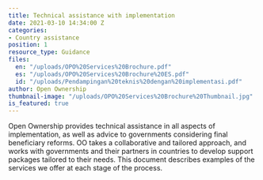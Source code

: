 ```yaml
---
title: Technical assistance with implementation
date: 2021-03-10 14:34:00 Z
categories:
- Country assistance
position: 1
resource_type: Guidance
files:
  en: "/uploads/OPO%20Services%20Brochure.pdf"
  es: "/uploads/OPO%20Services%20Brochure%20ES.pdf"
  id: "/uploads/Pendampingan%20teknis%20dengan%20implementasi.pdf"
author: Open Ownership
thumbnail-image: "/uploads/OPO%20Services%20Brochure%20Thumbnail.jpg"
is_featured: true
---
```


Open Ownership provides technical assistance in all aspects of implementation, as well as advice to governments considering final beneficiary reforms. OO takes a collaborative and tailored approach, and works with governments and their partners in countries to develop support packages tailored to their needs. This document describes examples of the services we offer at each stage of the process.